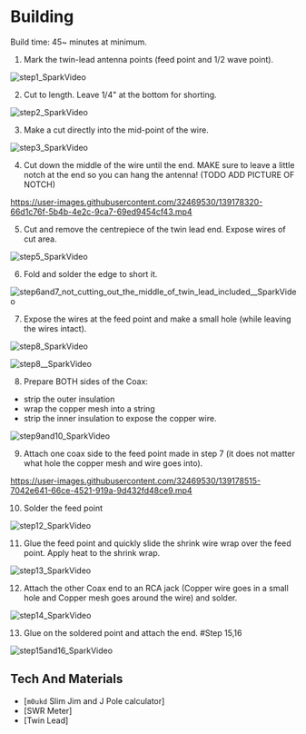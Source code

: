 # Building
Build time: 45~ minutes at minimum.

1) Mark the twin-lead antenna points (feed point and 1/2 wave point).

![step1_SparkVideo](https://user-images.githubusercontent.com/32469530/139163452-fbf70cf4-a2a4-46dc-968a-cc48cbe7dfef.gif)

2) Cut to length. Leave 1/4" at the bottom for shorting.

![step2_SparkVideo](https://user-images.githubusercontent.com/32469530/139163460-023ab882-564f-442b-a1a5-867e6bd2f655.gif)


3) Make a cut directly into the mid-point of the wire. 

![step3_SparkVideo](https://user-images.githubusercontent.com/32469530/139163483-7dccc95b-d35c-499c-8103-12bb95f2940e.gif)

4) Cut down the middle of the wire until the end. MAKE sure to leave a little notch at the end so you can hang the antenna! (TODO ADD PICTURE OF NOTCH)

https://user-images.githubusercontent.com/32469530/139178320-66d1c76f-5b4b-4e2c-9ca7-69ed9454cf43.mp4

5) Cut and remove the centrepiece of the twin lead end. Expose wires of cut area.

![step5_SparkVideo](https://user-images.githubusercontent.com/32469530/139171465-c3e19c74-7314-434f-86dd-fdb1749642a8.gif)

6) Fold and solder the edge to short it. 

![step6and7_not_cutting_out_the_middle_of_twin_lead_included__SparkVideo](https://user-images.githubusercontent.com/32469530/139163858-7009fe69-6d99-4a28-a9f4-bcb15c1a278b.gif)

7) Expose the wires at the feed point and make a small hole (while leaving the wires intact).

![step8_SparkVideo](https://user-images.githubusercontent.com/32469530/139163900-03792393-cd04-402a-86f2-0bbcbee56d1a.gif)

![step8__SparkVideo](https://user-images.githubusercontent.com/32469530/139163902-bae3ffa0-294f-45bc-9aec-0c7514e0590f.gif)

8) Prepare BOTH sides of the Coax:
- strip the outer insulation 
- wrap the copper mesh into a string
-  strip the inner insulation to expose the copper wire.

![step9and10_SparkVideo](https://user-images.githubusercontent.com/32469530/139171730-6df58db5-d7aa-45f7-9337-1b311646965c.gif)

9) Attach one coax side to the feed point made in step 7 (it does not matter what hole the copper mesh and wire goes into). 

https://user-images.githubusercontent.com/32469530/139178515-7042e641-66ce-4521-919a-9d432fd48ce9.mp4

10) Solder the feed point 

![step12_SparkVideo](https://user-images.githubusercontent.com/32469530/139171749-795fe464-71a1-4f38-ab46-7050adfeb6f3.gif)

11) Glue the feed point and quickly slide the shrink wire wrap over the feed point. Apply heat to the shrink wrap. 

![step13_SparkVideo](https://user-images.githubusercontent.com/32469530/139164040-db99c742-4f06-4b55-add2-b82d9b7d1722.gif)

12) Attach the other Coax end to an RCA jack (Copper wire goes in a small hole and Copper mesh goes around the wire) and solder. 

![step14_SparkVideo](https://user-images.githubusercontent.com/32469530/139172119-98a26f4c-570a-46a1-95b1-ebfd697eb4b9.gif)

13) Glue on the soldered point and attach the end. #Step 15,16

![step15and16_SparkVideo](https://user-images.githubusercontent.com/32469530/139172191-fe4a1943-788b-4e56-9726-4318099204a0.gif)


## Tech And Materials
- [`m0ukd` Slim Jim and J Pole calculator]
- [SWR Meter]
- [Twin Lead]
